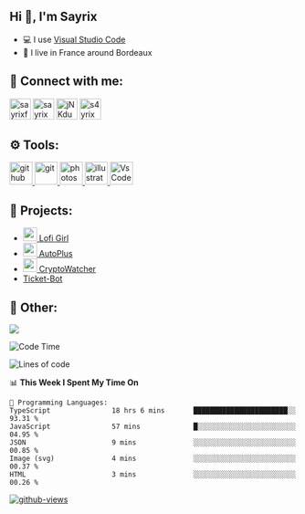 ## Hi 👋, I'm Sayrix

- 💻 I use [Visual Studio Code](https://code.visualstudio.com/)
- 🥖 I live in France around Bordeaux

## 🔗 Connect with me:
<p align="left">
<a href="https://twitter.com/SayrixFX"><img src="https://i.imgur.com/zVwbWwf.png" alt="sayrixfx" width="37" height="37" /></a> 
<a href="https://www.youtube.com/c/sayrix"><img src="https://i.imgur.com/qZBU7AO.png" alt="sayrix" width="37"  height="37" /></a> 
<a href="https://discord.gg/VasYV6MEJy"><img src="https://i.imgur.com/nsVOefF.png" alt="jNKdusJ" width="37" height="37" /></a>
<a href="https://www.twitch.tv/s4yrix"><img src="https://i.imgur.com/0pAkilW.png" alt="s4yrix" width="37" height="37" /></a>
</p>

## ⚙️ Tools:
<p align="left"> <a href="https://github.com/" target="_blank"> <img src="https://raw.githubusercontent.com/coderjojo/coderjojo/master/img/github.svg" alt="github" width="40" height="40"/> </a> <a href="https://git-scm.com/" target="_blank"> <img src="https://www.vectorlogo.zone/logos/git-scm/git-scm-icon.svg" alt="git" width="40" height="40"/> </a> <a href="https://www.photoshop.com/en" target="_blank"> <img src="https://upload.wikimedia.org/wikipedia/commons/a/af/Adobe_Photoshop_CC_icon.svg" alt="photoshop" width="40" height="40"/> </a> <a href="https://www.adobe.com/in/products/illustrator.html" target="_blank"> <img src="https://upload.wikimedia.org/wikipedia/commons/f/fb/Adobe_Illustrator_CC_icon.svg" alt="illustrator" width="40" height="40"/> </a> <a href="https://code.visualstudio.com/" target="_blank"> <img src="https://dashboard.snapcraft.io/site_media/appmedia/2019/05/code512.png" alt="VsCode" width="40" height="40"/> </a></p>

## 🚩 Projects:
- [<img src="https://cdn.discordapp.com/avatars/634818840542445580/a5ae14a23cdea7df6baa460efb42258b.png" width="24"/> Lofi Girl](https://top.gg/bot/634818840542445580)
- [<img src="https://autoplus.gg/autoplus.png" width="24"/> AutoPlus](https://autoplus.gg)
- [<img src="https://cdn.discordapp.com/avatars/956586999102472222/1f31a078427e78086c174921237ced67.png" width="24"/> CryptoWatcher](https://top.gg/bot/956586999102472222)
- [Ticket-Bot](https://github.com/Sayrix/ticket-bot)

## 📜 Other:

<img src="https://lanyard-profile-readme.vercel.app/api/629031362351071252">

<!--START_SECTION:waka-->
![Code Time](http://img.shields.io/badge/Code%20Time-1%2C052%20hrs%201%20min-blue)

![Lines of code](https://img.shields.io/badge/From%20Hello%20World%20I%27ve%20Written-2.3%20million%20lines%20of%20code-blue)

📊 **This Week I Spent My Time On** 

```text
💬 Programming Languages: 
TypeScript               18 hrs 6 mins       ███████████████████████░░   93.31 % 
JavaScript               57 mins             █░░░░░░░░░░░░░░░░░░░░░░░░   04.95 % 
JSON                     9 mins              ░░░░░░░░░░░░░░░░░░░░░░░░░   00.85 % 
Image (svg)              4 mins              ░░░░░░░░░░░░░░░░░░░░░░░░░   00.37 % 
HTML                     3 mins              ░░░░░░░░░░░░░░░░░░░░░░░░░   00.26 % 
```


<!--END_SECTION:waka-->

[![github-views](https://komarev.com/ghpvc/?username=sayrix&color=blue)](https://github.com/Sayrix)

